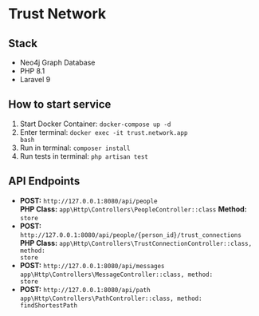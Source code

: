 # Trust Network

## Stack
- Neo4j Graph Database
- PHP 8.1
- Laravel 9

## How to start service
1. Start Docker Container: <code>docker-compose up -d</code>
2. Enter terminal: <code>docker exec -it trust.network.app bash</code>
3. Run in terminal: <code>composer install</code>
4. Run tests in terminal: <code>php artisan test</code>

## API Endpoints
- <b>POST:</b> <code>http\://127.0.0.1:8080/api/people</code>\
  <b>PHP Class:</b> <code>app\Http\Controllers\PeopleController::class</code> <b>Method:</b> <code>store</code>
- <b>POST:</b> <code>http\://127.0.0.1:8080/api/people/{person_id}/trust_connections</code>\
  <b>PHP Class:</b> <code>app\Http\Controllers\TrustConnectionController::class, method: store</code>
- <b>POST:</b> <code>http\://127.0.0.1:8080/api/messages</code>\
  <code>app\Http\Controllers\MessageController::class, method: store</code>
- <b>POST:</b> <code>http\://127.0.0.1:8080/api/path</code>\
  <code>app\Http\Controllers\PathController::class, method: findShortestPath</code>